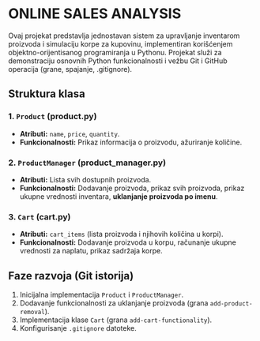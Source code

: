 # ONLINE SALES ANALYSIS

Ovaj projekat predstavlja jednostavan sistem za upravljanje inventarom proizvoda i simulaciju korpe za kupovinu, implementiran korišćenjem objektno-orijentisanog programiranja u Pythonu. Projekat služi za demonstraciju osnovnih Python funkcionalnosti i vežbu Git i GitHub operacija (grane, spajanje, .gitignore).

## Struktura klasa

### 1. `Product` (product.py)
* **Atributi:** `name`, `price`, `quantity`.
* **Funkcionalnosti:** Prikaz informacija o proizvodu, ažuriranje količine.

### 2. `ProductManager` (product_manager.py)
* **Atributi:** Lista svih dostupnih proizvoda.
* **Funkcionalnosti:** Dodavanje proizvoda, prikaz svih proizvoda, prikaz ukupne vrednosti inventara, **uklanjanje proizvoda po imenu**.

### 3. `Cart` (cart.py)
* **Atributi:** `cart_items` (lista proizvoda i njihovih količina u korpi).
* **Funkcionalnosti:** Dodavanje proizvoda u korpu, računanje ukupne vrednosti za naplatu, prikaz sadržaja korpe.

## Faze razvoja (Git istorija)

1.  Inicijalna implementacija `Product` i `ProductManager`.
2.  Dodavanje funkcionalnosti za uklanjanje proizvoda (grana `add-product-removal`).
3.  Implementacija klase `Cart` (grana `add-cart-functionality`).
4.  Konfigurisanje `.gitignore` datoteke.